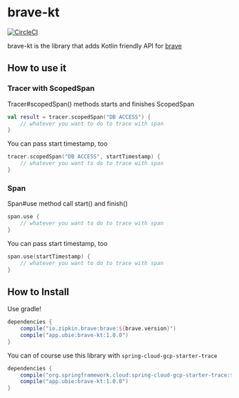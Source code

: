 # brave-kt

[![CircleCI](https://circleci.com/gh/ubie-inc/brave-kt/tree/master.svg?style=svg)](https://circleci.com/gh/ubie-inc/brave-kt/tree/master)

brave-kt is the library that adds Kotlin friendly API for [brave](https://github.com/openzipkin/brave)

## How to use it

### Tracer with ScopedSpan

Tracer#scopedSpan() methods starts and finishes ScopedSpan

```kotlin
val result = tracer.scopedSpan("DB ACCESS") {
    // whatever you want to do to trace with span
}
```

You can pass start timestamp, too

```kotlin
tracer.scopedSpan("DB ACCESS", startTimestamp) {
    // whatever you want to do to trace with span
}
```

### Span

Span#use method call start() and finish()

```kotlin
span.use {
    // whatever you want to do to trace with span
}
```

You can pass start timestamp, too

```kotlin
span.use(startTimestamp) {
    // whatever you want to do to trace with span
}
```

## How to Install

Use gradle!

```gradle
dependencies {
    compile("io.zipkin.brave:brave:${brave.version}")
    compile("app.ubie:brave-kt:1.0.0")
}
```

You can of course use this library with `spring-cloud-gcp-starter-trace`

```gradle
dependencies {
    compile("org.springframework.cloud:spring-cloud-gcp-starter-trace:${cloudgcp.version}")
    compile("app.ubie:brave-kt:1.0.0")
}
```

